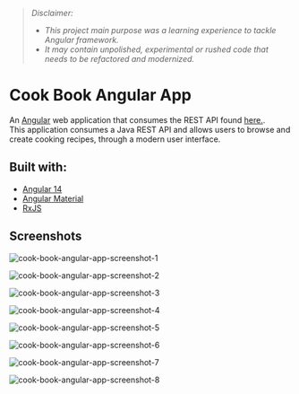 >*Disclaimer:* 
>- *This project main purpose was a learning experience to tackle Angular framework.*
>- *It may contain unpolished, experimental or rushed code that needs to be refactored and modernized.*

# Cook Book Angular App

An [Angular](https://angular.io) web application that consumes the REST API found [here.](https://github.com/qble2/cook-book-spring-app).  
This application consumes a Java REST API and allows users to browse and create cooking recipes, through a modern user interface.

## Built with:
- [Angular 14](https://angular.io)
- [Angular Material](https://material.angular.io)
- [RxJS](https://rxjs.dev)

## Screenshots
![cook-book-angular-app-screenshot-1](https://user-images.githubusercontent.com/76587083/220047288-59b53eae-cac4-44b4-b4ea-d6d5ee1619d5.png)  

![cook-book-angular-app-screenshot-2](https://user-images.githubusercontent.com/76587083/220047291-afb16296-ba47-4369-ae29-62823bd85f46.png)  

![cook-book-angular-app-screenshot-3](https://user-images.githubusercontent.com/76587083/220047295-08fbef6c-436d-46d9-864b-4fb9b37132e6.png)  

![cook-book-angular-app-screenshot-4](https://user-images.githubusercontent.com/76587083/220047297-69e1b641-ed17-4b64-ac28-4dbe6a3173e5.png)  

![cook-book-angular-app-screenshot-5](https://user-images.githubusercontent.com/76587083/220047299-c496d6d5-eecc-4f8c-8191-bb33d14b25ca.png)  

![cook-book-angular-app-screenshot-6](https://user-images.githubusercontent.com/76587083/220047303-4652e24a-0cc6-4cac-9730-c39766b88c50.png)  

![cook-book-angular-app-screenshot-7](https://user-images.githubusercontent.com/76587083/220047306-5cd5c1a4-df7c-40c3-8651-7df2823a3c7c.png)  

![cook-book-angular-app-screenshot-8](https://user-images.githubusercontent.com/76587083/220047307-102cba18-7a2c-4a26-95bd-5cc041ba08b4.png)  


